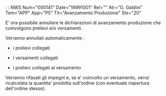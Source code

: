  :  : NWS Num="000141" Date="19991001" Rel="" Atr="G. Galdini" Tem="APP" App="P5" Tit="Avanzamento Produzione" Sts="20"

E' ora possibile annullare le dichiarazioni di avanzamento produzione che coinvolgono prelievi e/o
versamenti.

Verranno annullati automaticamente : 

- i prelievi collegati

- i  versamenti collegati

- i prelievi collegati al versamento

Verranno rifasati gli impegni e, se e' coinvolto un versamento, verra' ricalcolata la quantita' prodotta sull'ordine (con eventuale riapertura dell'ordine stesso).



